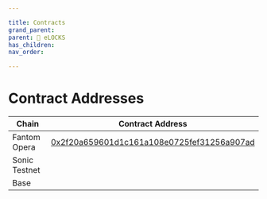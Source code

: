 ```yaml
---

title: Contracts
grand_parent:
parent: 🔐 eLOCKS
has_children:
nav_order:

---
```


# Contract Addresses

Chain         | Contract Address
--------------|-------------------
Fantom Opera  | [0x2f20a659601d1c161a108e0725fef31256a907ad](https://ftmscan.com/token/0x2f20a659601d1c161a108e0725fef31256a907ad)
Sonic Testnet |
Base          |